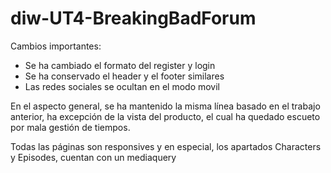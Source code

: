 # diw-UT4-BreakingBadForum

Cambios importantes:

- Se ha cambiado el formato del register y login
- Se ha conservado el header y el footer similares
- Las redes sociales se ocultan en el modo movil

En el aspecto general, se ha mantenido la misma línea basado en el trabajo anterior, ha excepción de la vista del producto, el cual ha quedado escueto por mala gestión de tiempos.

Todas las páginas son responsives y en especial, los apartados Characters y Episodes, cuentan con un mediaquery